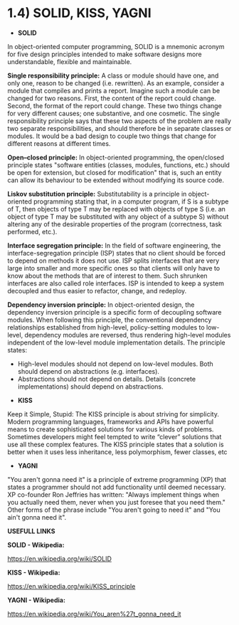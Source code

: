 # 1.4) SOLID, KISS, YAGNI

* **SOLID**

In object-oriented computer programming, SOLID is a mnemonic acronym for five design principles intended to make software designs more understandable, flexible and maintainable.

**Single responsibility principle:** A class or module should have one, and only one, reason to be changed (i.e. rewritten). As an example, consider a module that compiles and prints a report. Imagine such a module can be changed for two reasons. First, the content of the report could change. Second, the format of the report could change. These two things change for very different causes; one substantive, and one cosmetic. The single responsibility principle says that these two aspects of the problem are really two separate responsibilities, and should therefore be in separate classes or modules. It would be a bad design to couple two things that change for different reasons at different times.

**Open–closed principle:** In object-oriented programming, the open/closed principle states "software entities (classes, modules, functions, etc.) should be open for extension, but closed for modification" that is, such an entity can allow its behaviour to be extended without modifying its source code.

**Liskov substitution principle:** Substitutability is a principle in object-oriented programming stating that, in a computer program, if S is a subtype of T, then objects of type T may be replaced with objects of type S (i.e. an object of type T may be substituted with any object of a subtype S) without altering any of the desirable properties of the program (correctness, task performed, etc.).

**Interface segregation principle:** In the field of software engineering, the interface-segregation principle (ISP) states that no client should be forced to depend on methods it does not use. ISP splits interfaces that are very large into smaller and more specific ones so that clients will only have to know about the methods that are of interest to them. Such shrunken interfaces are also called role interfaces. ISP is intended to keep a system decoupled and thus easier to refactor, change, and redeploy.

**Dependency inversion principle:** In object-oriented design, the dependency inversion principle is a specific form of decoupling software modules. When following this principle, the conventional dependency relationships established from high-level, policy-setting modules to low-level, dependency modules are reversed, thus rendering high-level modules independent of the low-level module implementation details. The principle states:

- High-level modules should not depend on low-level modules. Both should depend on abstractions (e.g. interfaces).
- Abstractions should not depend on details. Details (concrete implementations) should depend on abstractions.

* **KISS**

Keep it Simple, Stupid: The KISS principle is about striving for simplicity. Modern programming languages, frameworks and APIs have powerful means to create sophisticated solutions for various kinds of problems. Sometimes developers might feel tempted to write “clever” solutions that use all these complex features. The KISS principle states that a solution is better when it uses less inheritance, less polymorphism, fewer classes, etc

* **YAGNI**

"You aren't gonna need it" is a principle of extreme programming (XP) that states a programmer should not add functionality until deemed necessary. XP co-founder Ron Jeffries has written: "Always implement things when you actually need them, never when you just foresee that you need them." Other forms of the phrase include "You aren't going to need it" and "You ain't gonna need it".

**USEFULL LINKS**

**SOLID - Wikipedia:**

https://en.wikipedia.org/wiki/SOLID

**KISS - Wikipedia:**

https://en.wikipedia.org/wiki/KISS_principle

**YAGNI - Wikipedia:**

https://en.wikipedia.org/wiki/You_aren%27t_gonna_need_it
